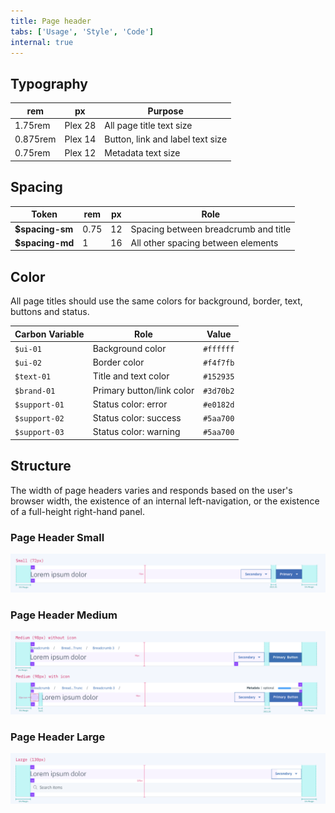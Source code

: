 ```yaml
---
title: Page header
tabs: ['Usage', 'Style', 'Code']
internal: true
---
```


## Typography

| rem      | px      | Purpose                          |
| -------- | ------- | -------      
| 1.75rem  | Plex 28 | All page title text size         |
| 0.875rem | Plex 14 | Button, link and label text size |
| 0.75rem  | Plex 12 | Metadata text size               |


## Spacing

| Token            | rem   | px  | Role                                          |
| ---------------- | ----- | --- | --------------------------------------------- |
| **$spacing-sm**  | 0.75  | 12  | Spacing between breadcrumb and title          |
| **$spacing-md**  | 1     | 16  | All other spacing between elements            |

## Color
All page titles should use the same colors for background, border, text, buttons and status. 

| Carbon Variable              | Role                      | Value         |
| ---------------------------- | --------------------------| ------------- |
| `$ui-01`                     | Background color          | `#ffffff`     |
| `$ui-02`   						 | Border color              | `#f4f7fb`     |
| `$text-01` 						 | Title and text color      | `#152935`     |
| `$brand-01`         			 | Primary button/link color | `#3d70b2`     |
| `$support-01`     			 | Status color: error       | `#e0182d`     |
| `$support-02`     			 | Status color: success     | `#5aa700`     |
| `$support-03`     			 | Status color: warning     | `#5aa700`     |



## Structure

The width of page headers varies and responds based on the user's browser width, the existence of an internal left-navigation, or the existence of a full-height right-hand panel. 

### Page Header Small
![Page Header Small Specs](images/pageheader_small_specs.png)
### Page Header Medium
![Page Header Medium Specs](images/pageheader_medium_specs.png)
### Page Header Large
![Page Header Medium Specs](images/pageheader_large_specs.png)

